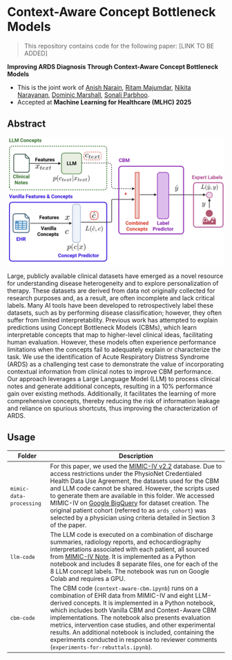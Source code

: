 # Context-Aware Concept Bottleneck Models

> This repository contains code for the following paper: [LINK TO BE ADDED]

**Improving ARDS Diagnosis Through Context-Aware Concept Bottleneck Models**
* This is the joint work of [Anish Narain](https://github.com/anish-narain), [Ritam Majumdar](https://github.com/Ritam-M), [Nikita Narayanan](https://github.com/NikitaN65), [Dominic Marshall](https://github.com/Dom-Marshall), [Sonali Parbhoo](https://github.com/sonaliparbhoo).
* Accepted at **Machine Learning for Healthcare (MLHC) 2025**

## Abstract

<p align="center">
  <img src="resources/context-aware-cbm-diagram.jpeg" alt="Context-aware CBM diagram" width="600">
</p>

Large, publicly available clinical datasets have emerged as a novel resource for understanding disease heterogeneity and to explore personalization of therapy. These datasets are derived from data not originally collected for research purposes and, as a result, are often incomplete and lack critical labels. Many AI tools have been developed to retrospectively label these datasets, such as by performing disease classification; however, they often suffer from limited interpretability. Previous work has attempted to explain predictions using Concept Bottleneck Models (CBMs), which learn interpretable concepts that map to higher-level clinical ideas, facilitating human evaluation. However, these models often experience performance limitations when the concepts fail to adequately explain or characterize the task. We use the identification of Acute Respiratory Distress Syndrome (ARDS) as a challenging test case to demonstrate the value of incorporating contextual information from clinical notes to improve CBM performance. Our approach leverages a Large Language Model (LLM) to process clinical notes and generate additional concepts, resulting in a 10% performance gain over existing methods. Additionally, it facilitates the learning of more comprehensive concepts, thereby reducing the risk of information leakage and reliance on spurious shortcuts, thus improving the characterization of ARDS.

## Usage
| Folder | Description |
| ---- | ---- |
| `mimic-data-processing` | For this paper, we used the [MIMIC-IV v2.2](https://physionet.org/content/mimiciv/2.2/) database. Due to access restrictions under the PhysioNet Credentialed Health Data Use Agreement, the datasets used for the CBM and LLM code cannot be shared. However, the scripts used to generate them are available in this folder. We accessed MIMIC-IV on [Google BigQuery](https://mimic.mit.edu/docs/gettingstarted/cloud/bigquery/) for dataset creation. The original patient cohort (referred to as `ards_cohort`) was selected by a physician using criteria detailed in Section 3 of the paper.|
| `llm-code` | The LLM code is executed on a combination of discharge summaries, radiology reports, and echocardiography interpretations associated with each patient, all sourced from [MIMIC-IV Note](https://physionet.org/content/mimic-iv-note/2.2/). It is implemented as a Python notebook and includes 8 separate files, one for each of the 8 LLM concept labels. The notebook was run on Google Colab and requires a GPU. |
| `cbm-code` | The CBM code (`context-aware-cbm.ipynb`) runs on a combination of EHR data from MIMIC-IV and eight LLM-derived concepts. It is implemented in a Python notebook, which includes both Vanilla CBM and Context-Aware CBM implementations. The notebook also presents evaluation metrics, intervention case studies, and other experimental results. An additional notebook is included, containing the experiments conducted in response to reviewer comments (`experiments-for-rebuttals.ipynb`).|
